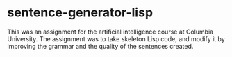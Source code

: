 # sentence-generator-lisp

This was an assignment for the artificial intelligence course at Columbia University. The assignment was to take skeleton Lisp code, and modify it by improving the grammar and the quality of the sentences created.
